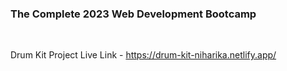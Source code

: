 ### The Complete 2023 Web Development Bootcamp

<br>

Drum Kit Project Live Link - https://drum-kit-niharika.netlify.app/
